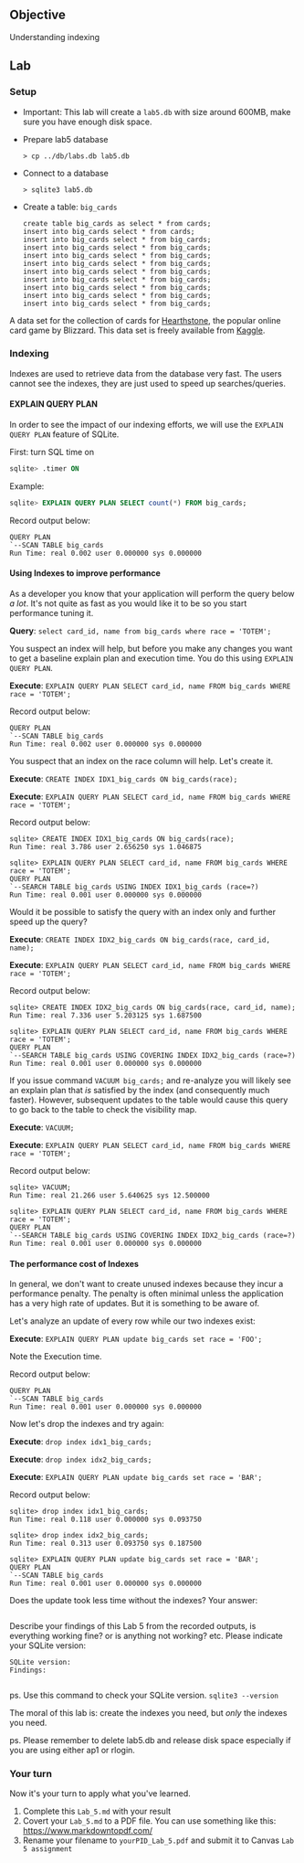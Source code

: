 ## Objective
Understanding indexing

## Lab

### Setup

* Important: This lab will create a `lab5.db` with size around 600MB, make sure you have enough disk space.

* Prepare lab5 database
  ```
  > cp ../db/labs.db lab5.db
  ```

* Connect to a database
   ```
   > sqlite3 lab5.db
   ```

* Create a table: `big_cards`
  ```
  create table big_cards as select * from cards;
  insert into big_cards select * from cards;
  insert into big_cards select * from big_cards;
  insert into big_cards select * from big_cards;
  insert into big_cards select * from big_cards;
  insert into big_cards select * from big_cards;
  insert into big_cards select * from big_cards;
  insert into big_cards select * from big_cards;
  insert into big_cards select * from big_cards;
  insert into big_cards select * from big_cards;
  insert into big_cards select * from big_cards;
  ```

A data set for the collection of cards for [Hearthstone](https://playhearthstone.com/en-us/),
the popular online card game by Blizzard. This data set is freely available from 
[Kaggle](https://www.kaggle.com/jeradrose/hearthstone-cards).

### Indexing

Indexes are used to retrieve data from the database very fast. The users cannot see the indexes, they are just used to speed up searches/queries.

#### EXPLAIN QUERY PLAN 

In order to see the impact of our indexing efforts, we will use the `EXPLAIN QUERY PLAN` feature of SQLite.

First: turn SQL time on
```sql
sqlite> .timer ON
```

Example:

```sql
sqlite> EXPLAIN QUERY PLAN SELECT count(*) FROM big_cards;
```

Record output below:

```
QUERY PLAN
`--SCAN TABLE big_cards
Run Time: real 0.002 user 0.000000 sys 0.000000
```

#### Using Indexes to improve performance

As a developer you know that your application will perform the query below *a lot*. It's not quite as fast as you would like it to be so you start performance tuning it.

**Query**: `select card_id, name from big_cards where race = 'TOTEM';`

You suspect an index will help, but before you make any changes you want to get a baseline explain plan and execution time. You do this using `EXPLAIN QUERY PLAN`.

**Execute**: `EXPLAIN QUERY PLAN SELECT card_id, name FROM big_cards WHERE race = 'TOTEM';`

Record output below:

```
QUERY PLAN
`--SCAN TABLE big_cards
Run Time: real 0.002 user 0.000000 sys 0.000000
```

You suspect that an index on the race column will help. Let's create it.

**Execute**: `CREATE INDEX IDX1_big_cards ON big_cards(race);`

**Execute**: `EXPLAIN QUERY PLAN SELECT card_id, name FROM big_cards WHERE race = 'TOTEM';`

Record output below:

```
sqlite> CREATE INDEX IDX1_big_cards ON big_cards(race);
Run Time: real 3.786 user 2.656250 sys 1.046875

sqlite> EXPLAIN QUERY PLAN SELECT card_id, name FROM big_cards WHERE race = 'TOTEM';
QUERY PLAN
`--SEARCH TABLE big_cards USING INDEX IDX1_big_cards (race=?)
Run Time: real 0.001 user 0.000000 sys 0.000000
```

Would it be possible to satisfy the query with an index only and further speed up the query?

**Execute**: `CREATE INDEX IDX2_big_cards ON big_cards(race, card_id, name);`

**Execute**: `EXPLAIN QUERY PLAN SELECT card_id, name FROM big_cards WHERE race = 'TOTEM';`

Record output below:

```
sqlite> CREATE INDEX IDX2_big_cards ON big_cards(race, card_id, name);
Run Time: real 7.336 user 5.203125 sys 1.687500

sqlite> EXPLAIN QUERY PLAN SELECT card_id, name FROM big_cards WHERE race = 'TOTEM';
QUERY PLAN
`--SEARCH TABLE big_cards USING COVERING INDEX IDX2_big_cards (race=?)
Run Time: real 0.001 user 0.000000 sys 0.000000
```

If you issue command `VACUUM big_cards;` and re-analyze you will likely see an explain plan that *is* satisfied by the index (and consequently much faster). However, subsequent updates to the table would cause this query to go back to the table to check the visibility map.

**Execute**: `VACUUM;`

**Execute**: `EXPLAIN QUERY PLAN SELECT card_id, name FROM big_cards WHERE race = 'TOTEM';`

Record output below:

```
sqlite> VACUUM;
Run Time: real 21.266 user 5.640625 sys 12.500000

sqlite> EXPLAIN QUERY PLAN SELECT card_id, name FROM big_cards WHERE race = 'TOTEM';
QUERY PLAN
`--SEARCH TABLE big_cards USING COVERING INDEX IDX2_big_cards (race=?)
Run Time: real 0.001 user 0.000000 sys 0.000000
```

#### The performance cost of Indexes 

In general, we don't want to create unused indexes because they incur a performance penalty. The penalty is often minimal unless the application has a very high rate of updates. But it is something to be aware of.

Let's analyze an update of every row while our two indexes exist:

**Execute**: `EXPLAIN QUERY PLAN update big_cards set race = 'FOO';`

Note the Execution time.

Record output below:

```
QUERY PLAN
`--SCAN TABLE big_cards
Run Time: real 0.001 user 0.000000 sys 0.000000
```


Now let's drop the indexes and try again:

**Execute**: `drop index idx1_big_cards;`

**Execute**: `drop index idx2_big_cards;`

**Execute**: `EXPLAIN QUERY PLAN update big_cards set race = 'BAR';`

Record output below:

```
sqlite> drop index idx1_big_cards;
Run Time: real 0.118 user 0.000000 sys 0.093750

sqlite> drop index idx2_big_cards;
Run Time: real 0.313 user 0.093750 sys 0.187500

sqlite> EXPLAIN QUERY PLAN update big_cards set race = 'BAR';
QUERY PLAN
`--SCAN TABLE big_cards
Run Time: real 0.001 user 0.000000 sys 0.000000
```

Does the update took less time without the indexes? 
Your answer:
```

```

Describe your findings of this Lab 5 from the recorded outputs, is everything working fine? or is anything not working? etc. Please indicate your SQLite version:

```
SQLite version: 
Findings:


```

ps. Use this command to check your SQLite version. `sqlite3 --version`

The moral of this lab is: create the indexes you need, but *only* the indexes you need.

ps. Please remember to delete lab5.db and release disk space especially if you are using either ap1 or rlogin.

### Your turn
Now it's your turn to apply what you've learned.

1. Complete this `Lab_5.md` with your result 
2. Covert your `Lab_5.md` to a PDF file. You can use something like this: https://www.markdowntopdf.com/
3. Rename your filename to `yourPID_Lab_5.pdf` and submit it to Canvas `Lab 5 assignment`
